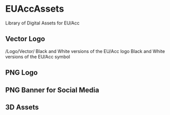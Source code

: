 # EUAccAssets
Library of Digital Assets for EU/Acc

## Vector Logo
/Logo/Vector/
Black and White versions of the EU/Acc logo
Black and White versions of the EU/Acc symbol

## PNG Logo


## PNG Banner for Social Media

## 3D Assets
